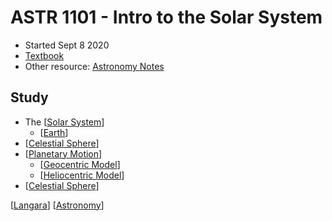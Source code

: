 # ASTR 1101 - Intro to the Solar System

- Started Sept 8 2020
- [Textbook](https://openstax.org/details/books/astronomy)
- Other resource: [Astronomy Notes](https://www.astronomynotes.com/)

## Study

- The [[Solar System]]
  - [[Earth]]
- [[Celestial Sphere]]
- [[Planetary Motion]]
  - [[Geocentric Model]]
  - [[Heliocentric Model]]
- [[Celestial Sphere]]

[[Langara]] [[Astronomy]]

[//begin]: # "Autogenerated link references for markdown compatibility"
[Solar System]: solar-system "Solar System"
[Earth]: earth "Earth 🜨"
[Celestial Sphere]: celestial-sphere "Celestial Sphere"
[Planetary Motion]: planetary-motion "Planetary Motion"
[Geocentric Model]: geocentric-model "Geocentric Model"
[Heliocentric Model]: heliocentric-model "Heliocentric Model"
[Langara]: langara "Langara"
[Astronomy]: astronomy "Astronomy"
[//end]: # "Autogenerated link references"
